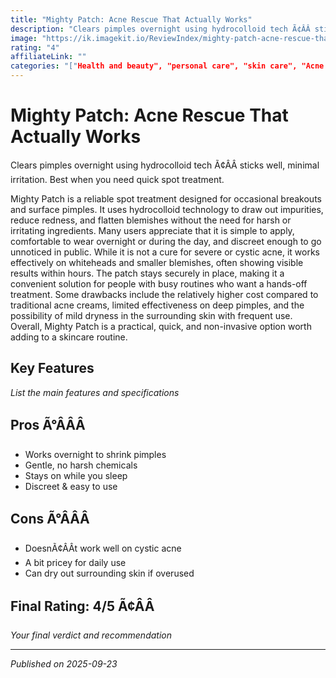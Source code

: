 ```yaml
---
title: "Mighty Patch: Acne Rescue That Actually Works"
description: "Clears pimples overnight using hydrocolloid tech Ã¢ÂÂ sticks well, minimal irritation. Best when you need quick spot treatment."
image: "https://ik.imagekit.io/ReviewIndex/mighty-patch-acne-rescue-that-actually-works?updatedAt=1758746078732"
rating: "4"
affiliateLink: ""
categories: "["Health and beauty", "personal care", "skin care", "Acne and blemish treatment"]"
---
```


# Mighty Patch: Acne Rescue That Actually Works



Clears pimples overnight using hydrocolloid tech Ã¢ÂÂ sticks well, minimal irritation. Best when you need quick spot treatment.

Mighty Patch is a reliable spot treatment designed for occasional breakouts and surface pimples. It uses hydrocolloid technology to draw out impurities, reduce redness, and flatten blemishes without the need for harsh or irritating ingredients. Many users appreciate that it is simple to apply, comfortable to wear overnight or during the day, and discreet enough to go unnoticed in public. While it is not a cure for severe or cystic acne, it works effectively on whiteheads and smaller blemishes, often showing visible results within hours. The patch stays securely in place, making it a convenient solution for people with busy routines who want a hands-off treatment. Some drawbacks include the relatively higher cost compared to traditional acne creams, limited effectiveness on deep pimples, and the possibility of mild dryness in the surrounding skin with frequent use. Overall, Mighty Patch is a practical, quick, and non-invasive option worth adding to a skincare routine.

## Key Features

*List the main features and specifications*


## Pros Ã°ÂÂÂ

- Works overnight to shrink pimples
- Gentle, no harsh chemicals
- Stays on while you sleep
- Discreet & easy to use



## Cons Ã°ÂÂÂ

- DoesnÃ¢ÂÂt work well on cystic acne
- A bit pricey for daily use
- Can dry out surrounding skin if overused


## Final Rating: 4/5 Ã¢Â­Â

*Your final verdict and recommendation*



---

*Published on 2025-09-23*